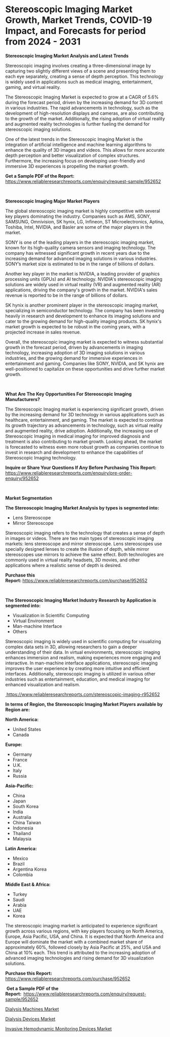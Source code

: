<p><h1>Stereoscopic Imaging Market Growth, Market Trends, COVID-19 Impact, and Forecasts for period from 2024 - 2031</h1></p><p><strong>Stereoscopic Imaging Market Analysis and Latest Trends</strong></p>
<p><p>Stereoscopic imaging involves creating a three-dimensional image by capturing two slightly different views of a scene and presenting them to each eye separately, creating a sense of depth perception. This technology is widely used in applications such as medical imaging, entertainment, gaming, and virtual reality.</p><p>The Stereoscopic Imaging Market is expected to grow at a CAGR of 5.6% during the forecast period, driven by the increasing demand for 3D content in various industries. The rapid advancements in technology, such as the development of high-resolution displays and cameras, are also contributing to the growth of the market. Additionally, the rising adoption of virtual reality and augmented reality technologies is further fueling the demand for stereoscopic imaging solutions.</p><p>One of the latest trends in the Stereoscopic Imaging Market is the integration of artificial intelligence and machine learning algorithms to enhance the quality of 3D images and videos. This allows for more accurate depth perception and better visualization of complex structures. Furthermore, the increasing focus on developing user-friendly and immersive 3D experiences is propelling the market growth.</p></p>
<p><strong>Get a Sample PDF of the Report:&nbsp;</strong> <a href="https://www.reliableresearchreports.com/enquiry/request-sample/952652">https://www.reliableresearchreports.com/enquiry/request-sample/952652</a></p>
<p>&nbsp;</p>
<p><strong>Stereoscopic Imaging Major Market Players</strong></p>
<p><p>The global stereoscopic imaging market is highly competitive with several key players dominating the industry. Companies such as AMS, SONY, SAMSUNG, Omnivision, SK hynix, LG, Infineon, ST Microelectronics, Aptina, Toshiba, Intel, NVIDIA, and Basler are some of the major players in the market.</p><p>SONY is one of the leading players in the stereoscopic imaging market, known for its high-quality camera sensors and imaging technology. The company has witnessed significant growth in recent years due to the increasing demand for advanced imaging solutions in various industries. SONY’s market size is estimated to be in the range of billions of dollars.</p><p>Another key player in the market is NVIDIA, a leading provider of graphics processing units (GPUs) and AI technology. NVIDIA's stereoscopic imaging solutions are widely used in virtual reality (VR) and augmented reality (AR) applications, driving the company's growth in the market. NVIDIA's sales revenue is reported to be in the range of billions of dollars.</p><p>SK hynix is another prominent player in the stereoscopic imaging market, specializing in semiconductor technology. The company has been investing heavily in research and development to enhance its imaging solutions and cater to the growing demand for high-quality imaging products. SK hynix's market growth is expected to be robust in the coming years, with a projected increase in sales revenue.</p><p>Overall, the stereoscopic imaging market is expected to witness substantial growth in the forecast period, driven by advancements in imaging technology, increasing adoption of 3D imaging solutions in various industries, and the growing demand for immersive experiences in entertainment and gaming. Companies like SONY, NVIDIA, and SK hynix are well-positioned to capitalize on these opportunities and drive further market growth.</p></p>
<p>&nbsp;</p>
<p><strong>What Are The Key Opportunities For Stereoscopic Imaging Manufacturers?</strong></p>
<p><p>The Stereoscopic Imaging market is experiencing significant growth, driven by the increasing demand for 3D technology in various applications such as healthcare, entertainment, and gaming. The market is expected to continue its growth trajectory as advancements in technology, such as virtual reality and augmented reality, drive adoption. Additionally, the increasing use of Stereoscopic Imaging in medical imaging for improved diagnosis and treatment is also contributing to market growth. Looking ahead, the market is forecasted to witness even more robust growth as companies continue to invest in research and development to enhance the capabilities of Stereoscopic Imaging technology.</p></p>
<p><strong>Inquire or Share Your Questions If Any Before Purchasing This Report:</strong> <a href="https://www.reliableresearchreports.com/enquiry/pre-order-enquiry/952652">https://www.reliableresearchreports.com/enquiry/pre-order-enquiry/952652</a></p>
<p>&nbsp;</p>
<p><strong>Market Segmentation</strong></p>
<p><strong>The Stereoscopic Imaging Market Analysis by types is segmented into:</strong></p>
<p><ul><li>Lens Stereoscope</li><li>Mirror Stereoscope</li></ul></p>
<p><p>Stereoscopic imaging refers to the technology that creates a sense of depth in images or videos. There are two main types of stereoscopic imaging markets: lens stereoscope and mirror stereoscope. Lens stereoscopes use specially designed lenses to create the illusion of depth, while mirror stereoscopes use mirrors to achieve the same effect. Both technologies are commonly used in virtual reality headsets, 3D movies, and other applications where a realistic sense of depth is desired.</p></p>
<p><strong>Purchase this Report:&nbsp;</strong><a href="https://www.reliableresearchreports.com/purchase/952652">https://www.reliableresearchreports.com/purchase/952652</a></p>
<p>&nbsp;</p>
<p><strong>The Stereoscopic Imaging Market Industry Research by Application is segmented into:</strong></p>
<p><ul><li>Visualization in Scientific Computing</li><li>Virtual Environment</li><li>Man-machine Interface</li><li>Others</li></ul></p>
<p><p>Stereoscopic imaging is widely used in scientific computing for visualizing complex data sets in 3D, allowing researchers to gain a deeper understanding of their data. In virtual environments, stereoscopic imaging enhances immersion and realism, making experiences more engaging and interactive. In man-machine interface applications, stereoscopic imaging improves the user experience by creating more intuitive and efficient interfaces. Additionally, stereoscopic imaging is utilized in various other industries such as entertainment, education, and medical imaging for enhanced visualization and realism.</p></p>
<p><a href="https://www.reliableresearchreports.com/stereoscopic-imaging-r952652">&nbsp;https://www.reliableresearchreports.com/stereoscopic-imaging-r952652</a></p>
<p><strong>In terms of Region, the Stereoscopic Imaging Market Players available by Region are:</strong></p>
<p>
    <p> <strong> North America: </strong>
        <ul>
            <li>United States</li>
            <li>Canada</li>
        </ul>
        </p> 
    <p> <strong> Europe: </strong>
        <ul>
            <li>Germany</li>
            <li>France</li>
            <li>U.K.</li>
            <li>Italy</li>
            <li>Russia</li>
        </ul>
        </p> 
    <p> <strong> Asia-Pacific: </strong>
        <ul>
            <li>China</li>
            <li>Japan</li>
            <li>South Korea</li>
            <li>India</li>
            <li>Australia</li>
            <li>China Taiwan</li>
            <li>Indonesia</li>
            <li>Thailand</li>
            <li>Malaysia</li>
        </ul>
        </p> 
    <p> <strong> Latin America: </strong>
        <ul>
            <li>Mexico</li>
            <li>Brazil</li>
            <li>Argentina Korea</li>
            <li>Colombia</li>
        </ul>
        </p> 
    <p> <strong> Middle East & Africa: </strong>
        <ul>
            <li>Turkey</li>
            <li>Saudi</li>
            <li>Arabia</li>
            <li>UAE</li>
            <li>Korea</li>
        </ul>
    </p>
    </p>
<p><p>The stereoscopic imaging market is anticipated to experience significant growth across various regions, with key players focusing on North America, Europe, Asia Pacific, USA, and China. It is expected that North America and Europe will dominate the market with a combined market share of approximately 60%, followed closely by Asia Pacific at 25%, and USA and China at 10% each. This trend is attributed to the increasing adoption of advanced imaging technologies and rising demand for 3D visualization solutions.</p></p>
<p><strong>Purchase this Report: </strong><a href="https://www.reliableresearchreports.com/purchase/952652">https://www.reliableresearchreports.com/purchase/952652</a></p>
<p>&nbsp;<strong>Get a Sample PDF of the Report:&nbsp;&nbsp;</strong><a href="https://www.reliableresearchreports.com/enquiry/request-sample/952652">https://www.reliableresearchreports.com/enquiry/request-sample/952652</a></p>
<p><strong></strong></p>
<p><p><a href="https://www.linkedin.com/pulse/dialysis-machinesnbspmarket-focuses-market-share-size-projected-gfjye">Dialysis Machines Market</a></p><p><a href="https://www.linkedin.com/pulse/dialysis-devices-market-analysis-sze-forecasted-period-from-7dj1e">Dialysis Devices Market</a></p><p><a href="https://www.linkedin.com/pulse/invasive-hemodynamic-monitoring-devices-market-comprehensive-ckk2e">Invasive Hemodynamic Monitoring Devices Market</a></p></p>